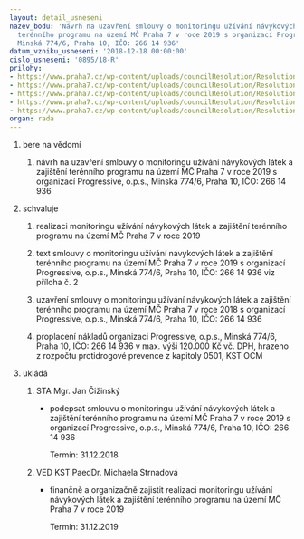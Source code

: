 ```yaml
---
layout: detail_usneseni
nazev_bodu: 'Návrh na uzavření smlouvy o monitoringu užívání návykových látek a zajištění
  terénního programu na území MČ Praha 7 v roce 2019 s organizací Progressive, o.p.s.,
  Minská 774/6, Praha 10, IČO: 266 14 936'
datum_vzniku_usneseni: '2018-12-18 00:00:00'
cislo_usneseni: '0895/18-R'
prilohy:
- https://www.praha7.cz/wp-content/uploads/councilResolution/Resolutions/30480/export/duvodovazpravazverejnit~418544.doc
- https://www.praha7.cz/wp-content/uploads/councilResolution/Resolutions/30480/export/EF20181210SmlouvamonitoringNLaterprogramr2019~418543.doc
- https://www.praha7.cz/wp-content/uploads/councilResolution/Resolutions/30480/export/vypis~418542.pdf
- https://www.praha7.cz/wp-content/uploads/councilResolution/Resolutions/30480/export/usneseni~418541.pdf
- https://www.praha7.cz/wp-content/uploads/councilResolution/Resolutions/30480/export/export~419318.pdf
organ: rada
---
```

<OL class=urzList_view id=urzList>
<LI class=urzClass1><SPAN name="1">bere na vědomí</SPAN> 
<OL class="urzOlClass decimal ">
<LI class=urzClass2 style="TEXT-ALIGN: left"><SPAN>
<P>návrh na uzavření smlouvy o monitoringu užívání návykových látek a zajištění terénního programu na území MČ Praha 7 v roce 2019 s organizací Progressive, o.p.s., Minská 774/6, Praha 10, IČO: 266 14 936</P></SPAN></LI></OL></LI>
<LI class=urzClass1><SPAN name="24">schvaluje</SPAN> 
<OL class="urzOlClass decimal ">
<LI class=urzClass2 style="TEXT-ALIGN: left"><SPAN>
<P>realizaci monitoringu užívání návykových látek a zajištění terénního programu na území MČ Praha 7 v roce 2019</P></SPAN></LI>
<LI class=urzClass2 style="TEXT-ALIGN: left"><SPAN>
<P>text smlouvy o monitoringu užívání návykových látek a zajištění terénního programu na území MČ Praha 7 v roce 2019 s organizací Progressive, o.p.s., Minská 774/6, Praha 10, IČO: 266 14 936 viz příloha č. 2<BR></P></SPAN></LI>
<LI class=urzClass2 style="TEXT-ALIGN: left"><SPAN>
<P>uzavření smlouvy o monitoringu užívání návykových látek a zajištění terénního programu na území MČ Praha 7 v roce 2018 s organizací Progressive, o.p.s., Minská 774/6, Praha 10, IČO: 266 14 936</P></SPAN></LI>
<LI class=urzClass2 style="TEXT-ALIGN: left"><SPAN>
<P>proplacení nákladů organizaci Progressive, o.p.s., Minská 774/6, Praha 10, IČO: 266 14 936 v max. výši 120.000 Kč vč. DPH, hrazeno z rozpočtu protidrogové prevence z kapitoly 0501, KST OCM</P></SPAN></LI></OL></LI>
<LI class=urzClass1 id=urzUkoly><SPAN name="1">ukládá</SPAN>
<OL class=urzOlClass>
<LI class=urzClass2><SPAN>
<P>STA Mgr. Jan Čižinský</P></SPAN>
<UL class=urzUlClass>
<LI class=urzClass3><SPAN>
<P>podepsat smlouvu o monitoringu užívání návykových látek a zajištění terénního programu na území MČ Praha 7 v roce 2019 s organizací Progressive, o.p.s., Minská 774/6, Praha 10, IČO: 266 14 936</P></SPAN><SPAN class=urzUkolTermin>Termín:&nbsp;31.12.2018</SPAN></LI></UL></LI>
<LI class=urzClass2><SPAN>
<P>VED KST PaedDr. Michaela Strnadová</P></SPAN>
<UL class=urzUlClass>
<LI class=urzClass3><SPAN>
<P>finančně a organizačně zajistit realizaci monitoringu užívání návykových látek a zajištění terénního programu na území MČ Praha 7 v roce 2019</P></SPAN><SPAN class=urzUkolTermin>Termín:&nbsp;31.12.2019</SPAN></LI></UL></LI></OL></LI></OL>